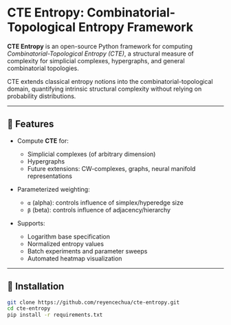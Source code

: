 
# CTE Entropy: Combinatorial-Topological Entropy Framework

**CTE Entropy** is an open-source Python framework for computing *Combinatorial-Topological Entropy (CTE)*, a structural measure of complexity for simplicial complexes, hypergraphs, and general combinatorial topologies.

CTE extends classical entropy notions into the combinatorial-topological domain, quantifying intrinsic structural complexity without relying on probability distributions.

---

## 🚀 Features

- Compute **CTE** for:
  - Simplicial complexes (of arbitrary dimension)
  - Hypergraphs
  - Future extensions: CW-complexes, graphs, neural manifold representations

- Parameterized weighting:
  - `α` (alpha): controls influence of simplex/hyperedge size  
  - `β` (beta): controls influence of adjacency/hierarchy

- Supports:
  - Logarithm base specification
  - Normalized entropy values
  - Batch experiments and parameter sweeps
  - Automated heatmap visualization

---

## 🧩 Installation

```bash
git clone https://github.com/reyencechua/cte-entropy.git
cd cte-entropy
pip install -r requirements.txt
